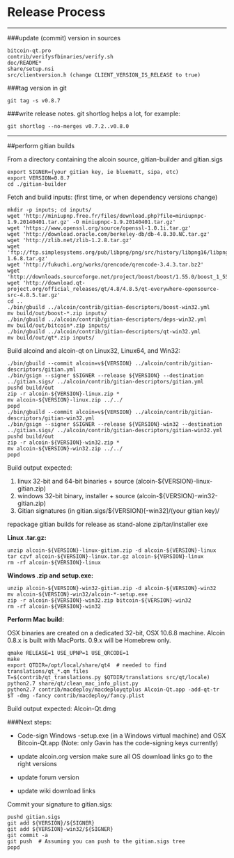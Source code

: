 Release Process
====================

* * *

###update (commit) version in sources


	bitcoin-qt.pro
	contrib/verifysfbinaries/verify.sh
	doc/README*
	share/setup.nsi
	src/clientversion.h (change CLIENT_VERSION_IS_RELEASE to true)

###tag version in git

	git tag -s v0.8.7

###write release notes. git shortlog helps a lot, for example:

	git shortlog --no-merges v0.7.2..v0.8.0

* * *

##perform gitian builds

 From a directory containing the alcoin source, gitian-builder and gitian.sigs
  
	export SIGNER=(your gitian key, ie bluematt, sipa, etc)
	export VERSION=0.8.7
	cd ./gitian-builder

 Fetch and build inputs: (first time, or when dependency versions change)

	mkdir -p inputs; cd inputs/
	wget 'http://miniupnp.free.fr/files/download.php?file=miniupnpc-1.9.20140401.tar.gz' -O miniupnpc-1.9.20140401.tar.gz'
	wget 'https://www.openssl.org/source/openssl-1.0.1i.tar.gz'
	wget 'http://download.oracle.com/berkeley-db/db-4.8.30.NC.tar.gz'
	wget 'http://zlib.net/zlib-1.2.8.tar.gz'
	wget 'ftp://ftp.simplesystems.org/pub/libpng/png/src/history/libpng16/libpng-1.6.8.tar.gz'
	wget 'http://fukuchi.org/works/qrencode/qrencode-3.4.3.tar.bz2'
	wget 'http://downloads.sourceforge.net/project/boost/boost/1.55.0/boost_1_55_0.tar.bz2'
	wget 'http://download.qt-project.org/official_releases/qt/4.8/4.8.5/qt-everywhere-opensource-src-4.8.5.tar.gz'
	cd ..
	./bin/gbuild ../alcoin/contrib/gitian-descriptors/boost-win32.yml
	mv build/out/boost-*.zip inputs/
	./bin/gbuild ../alcoin/contrib/gitian-descriptors/deps-win32.yml
	mv build/out/bitcoin*.zip inputs/
	./bin/gbuild ../alcoin/contrib/gitian-descriptors/qt-win32.yml
	mv build/out/qt*.zip inputs/

 Build alcoind and alcoin-qt on Linux32, Linux64, and Win32:
  
	./bin/gbuild --commit alcoin=v${VERSION} ../alcoin/contrib/gitian-descriptors/gitian.yml
	./bin/gsign --signer $SIGNER --release ${VERSION} --destination ../gitian.sigs/ ../alcoin/contrib/gitian-descriptors/gitian.yml
	pushd build/out
	zip -r alcoin-${VERSION}-linux.zip *
	mv alcoin-${VERSION}-linux.zip ../../
	popd
	./bin/gbuild --commit alcoin=v${VERSION} ../alcoin/contrib/gitian-descriptors/gitian-win32.yml
	./bin/gsign --signer $SIGNER --release ${VERSION}-win32 --destination ../gitian.sigs/ ../alcoin/contrib/gitian-descriptors/gitian-win32.yml
	pushd build/out
	zip -r alcoin-${VERSION}-win32.zip *
	mv alcoin-${VERSION}-win32.zip ../../
	popd

  Build output expected:

  1. linux 32-bit and 64-bit binaries + source (alcoin-${VERSION}-linux-gitian.zip)
  2. windows 32-bit binary, installer + source (alcoin-${VERSION}-win32-gitian.zip)
  3. Gitian signatures (in gitian.sigs/${VERSION}[-win32]/(your gitian key)/

repackage gitian builds for release as stand-alone zip/tar/installer exe

**Linux .tar.gz:**

	unzip alcoin-${VERSION}-linux-gitian.zip -d alcoin-${VERSION}-linux
	tar czvf alcoin-${VERSION}-linux.tar.gz alcoin-${VERSION}-linux
	rm -rf alcoin-${VERSION}-linux

**Windows .zip and setup.exe:**

	unzip alcoin-${VERSION}-win32-gitian.zip -d alcoin-${VERSION}-win32
	mv alcoin-${VERSION}-win32/alcoin-*-setup.exe .
	zip -r alcoin-${VERSION}-win32.zip bitcoin-${VERSION}-win32
	rm -rf alcoin-${VERSION}-win32

**Perform Mac build:**

  OSX binaries are created on a dedicated 32-bit, OSX 10.6.8 machine.
  Alcoin 0.8.x is built with MacPorts.  0.9.x will be Homebrew only.

	qmake RELEASE=1 USE_UPNP=1 USE_QRCODE=1
	make
	export QTDIR=/opt/local/share/qt4  # needed to find translations/qt_*.qm files
	T=$(contrib/qt_translations.py $QTDIR/translations src/qt/locale)
	python2.7 share/qt/clean_mac_info_plist.py
	python2.7 contrib/macdeploy/macdeployqtplus Alcoin-Qt.app -add-qt-tr $T -dmg -fancy contrib/macdeploy/fancy.plist

 Build output expected: Alcoin-Qt.dmg

###Next steps:

* Code-sign Windows -setup.exe (in a Windows virtual machine) and
  OSX Bitcoin-Qt.app (Note: only Gavin has the code-signing keys currently)

* update alcoin.org version
  make sure all OS download links go to the right versions

* update forum version

* update wiki download links

Commit your signature to gitian.sigs:

	pushd gitian.sigs
	git add ${VERSION}/${SIGNER}
	git add ${VERSION}-win32/${SIGNER}
	git commit -a
	git push  # Assuming you can push to the gitian.sigs tree
	popd


